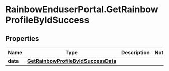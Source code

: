 # RainbowEnduserPortal.GetRainbowProfileByIdSuccess

## Properties

Name | Type | Description | Notes
------------ | ------------- | ------------- | -------------
**data** | [**GetRainbowProfileByIdSuccessData**](GetRainbowProfileByIdSuccessData.md) |  | 


